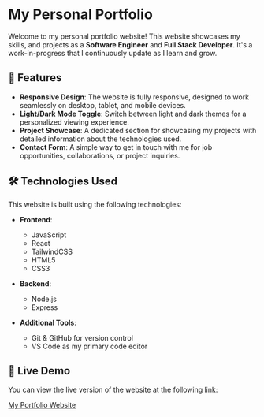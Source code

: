 # My Personal Portfolio

Welcome to my personal portfolio website! This website showcases my skills, and projects as a **Software Engineer** and **Full Stack Developer**. It's a work-in-progress that I continuously update as I learn and grow.

## 🚀 Features

- **Responsive Design**: The website is fully responsive, designed to work seamlessly on desktop, tablet, and mobile devices.
- **Light/Dark Mode Toggle**: Switch between light and dark themes for a personalized viewing experience.
- **Project Showcase**: A dedicated section for showcasing my projects with detailed information about the technologies used.
- **Contact Form**: A simple way to get in touch with me for job opportunities, collaborations, or project inquiries.

## 🛠️ Technologies Used

This website is built using the following technologies:

- **Frontend**:
  - JavaScript
  - React
  - TailwindCSS
  - HTML5
  - CSS3

- **Backend**:
  - Node.js
  - Express

- **Additional Tools**:
  - Git & GitHub for version control
  - VS Code as my primary code editor

## 📱 Live Demo

You can view the live version of the website at the following link:

[My Portfolio Website](https://your-live-portfolio-link.com)
